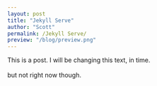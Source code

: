 ```yaml
---
layout: post
title: "Jekyll Serve"
author: "Scott"
permalink: /Jekyll Serve/
preview: "/blog/preview.png"
---
```



<p>This is a post. I will be changing this text, in time. <br /><br />
but not right now though.</p>
